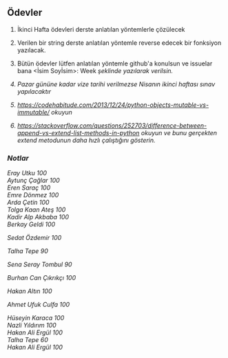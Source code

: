 ## Ödevler
1. İkinci Hafta ödevleri derste anlatılan yöntemlerle çözülecek</p>
2. Verilen bir string derste anlatılan yöntemle reverse edecek bir fonksiyon yazılacak.</p>
3. Bütün ödevler lütfen anlatılan yöntemle github'a konulsun ve issuelar bana <İsim Soyİsim>: Week<i> şeklinde yazılarak verilsin.</p>
4. Pazar gününe kadar vize tarihi verilmezse Nisanın ikinci haftası sınav yapılacaktır </p>
5. https://codehabitude.com/2013/12/24/python-objects-mutable-vs-immutable/ okuyun </p>
6. https://stackoverflow.com/questions/252703/difference-between-append-vs-extend-list-methods-in-python okuyun ve bunu gerçekten extend metodunun daha hızlı çalıştığını gösterin.

### Notlar
Eray Utku 100 <br />
Aytunç Çağlar 100 <br />
Eren Saraç 100 <br />
Emre Dönmez 100 <br />
Arda Çetin 100 <br />
Tolga Kaan Ateş 100 <br />
Kadir Alp Akbaba 100<br />
Berkay Geldi 100 </p>
Sedat Özdemir 100 </p>
Talha Tepe 90 </p>
Sena Seray Tombul 90 </p>
Burhan Can Çıkrıkçı 100 </p>
Hakan Altın 100 </p>
Ahmet Ufuk Culfa 100 </p>
Hüseyin Karaca 100<br />
Nazli Yıldırım 100 <br />
Hakan Ali Ergül 100 <br />
Talha Tepe 60 <br />
Hakan Ali Ergül 100 <br />
